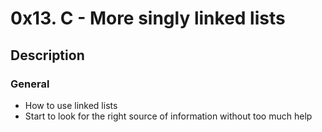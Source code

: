 # 0x13. C - More singly linked lists

## Description

### General

* How to use linked lists
* Start to look for the right source of information without too much help